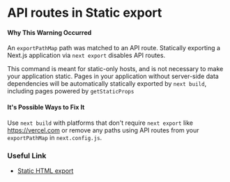 # API routes in Static export

#### Why This Warning Occurred

An `exportPathMap` path was matched to an API route. Statically exporting a Next.js application via `next export` disables API routes.

This command is meant for static-only hosts, and is not necessary to make your application static. Pages in your application without server-side data dependencies will be automatically statically exported by `next build`, including pages powered by `getStaticProps`

####  It's Possible Ways to Fix It

Use `next build` with platforms that don't require `next export` like https://vercel.com or remove any paths using API routes from your `exportPathMap` in `next.config.js`.

### Useful Link

- [Static HTML export](https://nextjs.org/docs/advanced-features/static-html-export)
